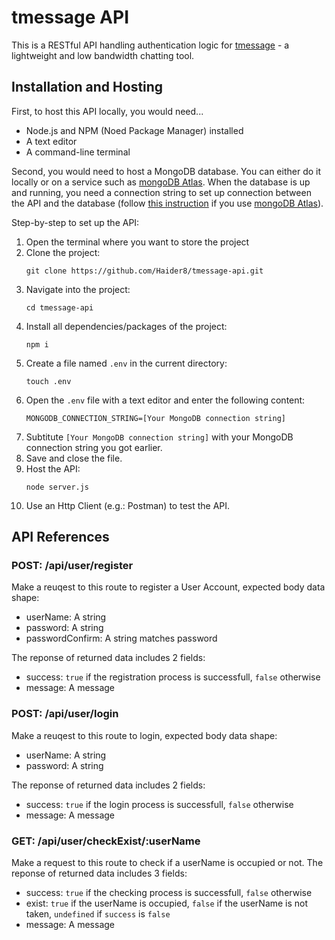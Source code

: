 # tmessage API

This is a RESTful API handling authentication logic for [tmessage](https://github.com/Haider8/tmessage) - a lightweight and low bandwidth chatting tool.

## Installation and Hosting

First, to host this API locally, you would need...
* Node.js and NPM (Noed Package Manager) installed
* A text editor
* A command-line terminal

Second, you would need to host a MongoDB database. You can either do it locally or on a service such as [mongoDB Atlas](https://www.mongodb.com/cloud/atlas). When the database is up and running, you need a connection string to set up connection between the API and the database (follow [this instruction](https://www.youtube.com/watch?v=Ej05tq1220A) if you use [mongoDB Atlas](https://www.mongodb.com/cloud/atlas)).

Step-by-step to set up the API:
1. Open the terminal where you want to store the project
1. Clone the project:
    ```shell
    git clone https://github.com/Haider8/tmessage-api.git
    ```
1. Navigate into the project:
    ```shell
    cd tmessage-api
    ```
1. Install all dependencies/packages of the project:
    ```shell
    npm i
    ```
1. Create a file named `.env` in the current directory:
    ```shell
    touch .env
    ```
1. Open the `.env` file with a text editor and enter the following content:
    ```
    MONGODB_CONNECTION_STRING=[Your MongoDB connection string]
    ```
1. Subtitute `[Your MongoDB connection string]` with your MongoDB connection string you got earlier.
1. Save and close the file.
1. Host the API:
    ```shell
    node server.js
    ```
1. Use an Http Client (e.g.: Postman) to test the API.

## API References

### POST: /api/user/register

Make a reuqest to this route to register a User Account, expected body data shape:
* userName: A string
* password: A string
* passwordConfirm: A string matches password

The reponse of returned data includes 2 fields:
* success: `true` if the registration process is successfull, `false` otherwise
* message: A message

### POST: /api/user/login

Make a reuqest to this route to login, expected body data shape:
* userName: A string
* password: A string

The reponse of returned data includes 2 fields:
* success: `true` if the login process is successfull, `false` otherwise
* message: A message

### GET: /api/user/checkExist/:userName

Make a request to this route to check if a userName is occupied or not.
The reponse of returned data includes 3 fields:
* success: `true` if the checking process is successfull, `false` otherwise
* exist: `true` if the userName is occupied, `false` if the userName is not taken, `undefined` if `success` is `false`
* message: A message
